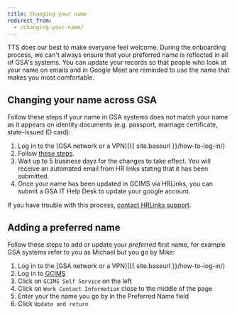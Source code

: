 ```yaml
---
title: Changing your name
redirect_from:
  - /changing-your-name/
---
```


TTS does our best to make everyone feel welcome. During the onboarding process, we can't always ensure that your preferred name is reflected in all of GSA's systems. You can update your records so that people who look at your name on emails and in Google Meet are reminded to use the name that makes you most comfortable.

## Changing your name across GSA

Follow these steps if your name in GSA systems does not match your name as it appears on identity documents (e.g. passport, marriage certificate, state-issued ID card):

1. Log in to the [GSA network or a VPN]({{ site.baseurl }}/how-to-log-in/)
1. Follow [these steps](https://corporateapps.gsa.gov/files/HR-Links-Guide_-Changing-Your-Name_Final-Oct-2020docx.pdf).
1. Wait up to 5 business days for the changes to take effect. You will receive an automated email from HR links stating that it has been submitted.
1. Once your name has been updated in GCIMS via HRLinks, you can submit a GSA IT Help Desk to update your google account.

If you have trouble with this process, [contact HRLinks support](https://corporateapps.gsa.gov/hr-links/hr-links-support/).

## Adding a preferred name

Follow these steps to add or update your _preferred_ first name, for example GSA systems refer to you as Michael but you go by Mike:

1. Log in to the [GSA network or a VPN]({{ site.baseurl }}/how-to-log-in/)
1. Log in to [GCIMS](https://gcims.gsa.gov)
1. Click on `GCIMS Self Service` on the left
1. Click on `Work Contact Information` close to the middle of the page
1. Enter your the name you go by in the Preferred Name field
1. Click `Update and return`
